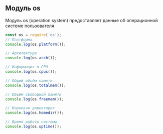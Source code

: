 ## Модуль os
Модуль os (operation system) предоставляет данные об операционной системе пользователя

```js
const os = require('os');
// Платформа
console.log(os.platform());

// Архитектура
console.log(os.arch());

// Информация о CPU
console.log(os.cpus());

// Общий объём памяти
console.log(os.totalmem());

// Объём свободной памяти
console.log(os.freemem());

// Корневая директория
console.log(os.homedir());

// Время работы системы
console.log(os.uptime());
```